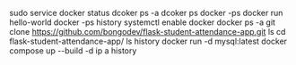 sudo service docker status
dcoker ps -a
dcoker ps
docker -ps
docker run hello-world
docker -ps
history
systemctl enable docker
docker ps -a
git clone https://github.com/bongodev/flask-student-attendance-app.git
ls
cd flask-student-attendance-app/
ls
history
docker run -d mysql:latest
docker compose up --build -d
ip a
history
